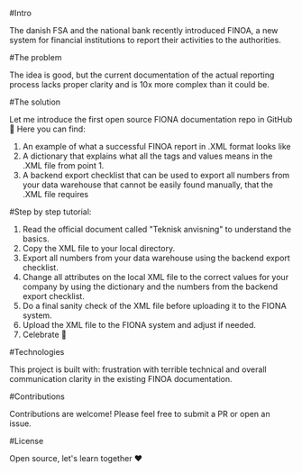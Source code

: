 #Intro 

The danish FSA and the national bank recently introduced FINOA, a new system for financial institutions to report their activities to the authorities.

#The problem

The idea is good, but the current documentation of the actual reporting process lacks proper clarity and is 10x more complex than it could be. 

#The solution

Let me introduce the first open source FIONA documentation repo in GitHub 🙌 Here you can find: 
1. An example of what a successful FINOA report in .XML format looks like
2. A dictionary that explains what all the tags and values means in the .XML file from point 1. 
3. A backend export checklist that can be used to export all numbers from your data warehouse that cannot be easily found manually, that the .XML file requires

#Step by step tutorial:
1. Read the official document called "Teknisk anvisning" to understand the basics.
2. Copy the XML file to your local directory.
3. Export all numbers from your data warehouse using the backend export checklist.
4. Change all attributes on the local XML file to the correct values for your company by using the dictionary and the numbers from the backend export checklist.
5. Do a final sanity check of the XML file before uploading it to the FIONA system.
6. Upload the XML file to the FIONA system and adjust if needed.
7. Celebrate 🎉

#Technologies

This project is built with: frustration with terrible technical and overall communication clarity in the existing FINOA documentation. 

#Contributions

Contributions are welcome! Please feel free to submit a PR or open an issue. 

#License

Open source, let's learn together ❤️
